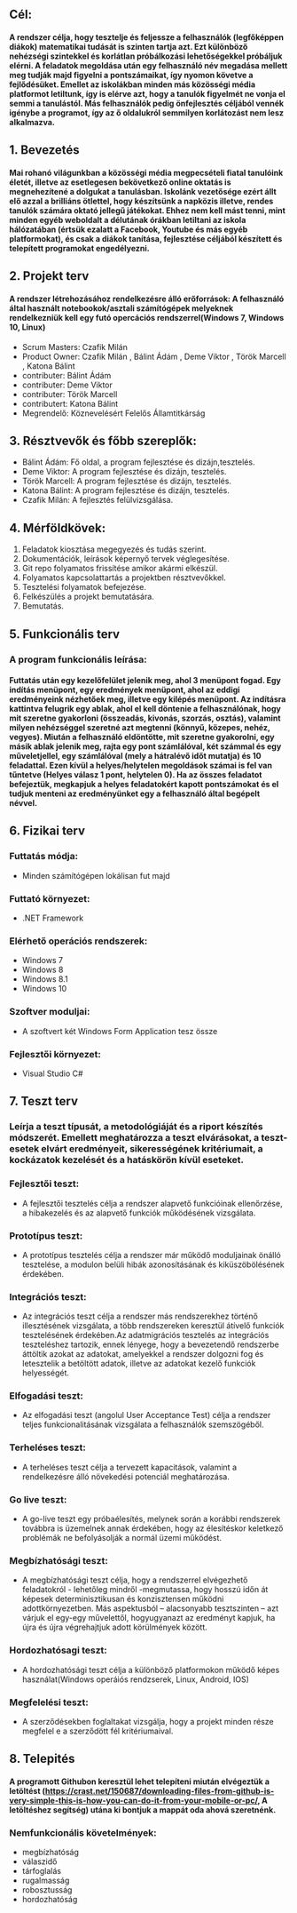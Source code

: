 ## Cél:
#### A rendszer célja, hogy tesztelje és feljessze a felhasználók (legfőképpen diákok) matematikai tudását is szinten tartja azt. Ezt különböző nehézségi szintekkel és korlátlan próbálkozási lehetőségekkel próbáljuk elérni. A feladatok megoldása után egy felhasználó név megadása mellett meg tudják majd figyelni a pontszámaikat, így nyomon követve a fejlődésüket. Emellet az iskolákban minden más közösségi média platformot letiltunk, így is elérve azt, hogy a tanulók figyelmét ne vonja el semmi a tanulástól. Más felhasználók pedig önfejlesztés céljából vennék igénybe a programot, így az ő oldalukról semmilyen korlátozást nem lesz alkalmazva.

## 1. Bevezetés
#### Mai rohanó világunkban a közösségi média megpecsételi fiatal tanulóink életét, illetve az esetlegesen bekövetkező online oktatás is megnehezítené a dolgukat a tanulásban. Iskolánk vezetősége ezért állt elő azzal a brilliáns ötlettel, hogy készítsünk a napközis illetve, rendes tanulók számára oktató jellegű játékokat. Ehhez nem kell mást tenni, mint minden egyéb weboldalt a délutának órákban letiltani az iskola hálózatában (értsük ezalatt a Facebook, Youtube és más egyéb platformokat), és csak a diákok tanítása, fejlesztése céljából készített és telepített programokat engedélyezni.

## 2. Projekt terv
#### A rendszer létrehozásához rendelkezésre álló erőforrások: A felhasználó által használt notebookok/asztali számítógépek melyeknek rendelkezniük kell egy futó opercációs rendszerrel(Windows 7, Windows 10, Linux)
- Scrum Masters: Czafik Milán
- Product Owner: Czafik Milán , Bálint Ádám , Deme Viktor , Török Marcell , Katona Bálint
- contributer: Bálint Ádám
- contributer: Deme Viktor
- contributer: Török Marcell
- contributert: Katona Bálint
- Megrendelő: Köznevelésért Felelős Államtitkárság

## 3. Résztvevők és főbb szereplők:
- Bálint Ádám: Fő oldal, a program fejlesztése és dizájn,tesztelés.
- Deme Viktor: A program fejlesztése és dizájn, tesztelés.
- Török Marcell: A program fejlesztése és dizájn, tesztelés.
- Katona Bálint: A program fejlesztése és dizájn, tesztelés.
- Czafik Milán: A fejlesztés felülvizsgálása.

## 4. Mérföldkövek:
1.    Feladatok kiosztása megegyezés és tudás szerint.
2.   Dokumentációk, leírások képernyő tervek véglegesítése.
3.  Git repo folyamatos frissítése amikor akármi elkészül.
4.   Folyamatos kapcsolattartás a projektben résztvevőkkel.
5.    Tesztelési folyamatok befejezése.
6.   Felkészülés a projekt bemutatására.
7.  Bemutatás.

## 5. Funkcionális terv
### A program funkcionális leírása:
#### Futtatás után egy kezelőfelület jelenik meg, ahol 3 menüpont fogad. Egy indítás menüpont, egy eredmények menüpont, ahol az eddigi eredményeink nézhetőek meg, illetve egy kilépés menüpont. Az indításra kattintva felugrik egy ablak, ahol el kell döntenie a felhasználónak, hogy mit szeretne gyakorloni (összeadás, kivonás, szorzás, osztás), valamint milyen nehézséggel szeretné azt megtenni (könnyű, közepes, nehéz, vegyes). Miután a felhasználó eldöntötte, mit szeretne gyakorolni, egy másik ablak jelenik meg, rajta egy pont számlálóval, két számmal és egy műveletjellel, egy számlálóval (mely a hátralévő időt mutatja) és 10 feladattal. Ezen kívül a helyes/helytelen megoldások számai is fel van tűntetve (Helyes válasz 1 pont, helytelen 0). Ha az összes feladatot befejeztük, megkapjuk a helyes feladatokért kapott pontszámokat és el tudjuk menteni az eredményünket egy a felhasználó által begépelt névvel.

## 6. Fizikai terv
### Futtatás módja:
- Minden számítógépen lokálisan fut majd
### Futtató környezet:
- .NET Framework
### Elérhető operációs rendszerek:
- Windows 7
- Windows 8
- Windows 8.1
- Windows 10
### Szoftver moduljai:
- A szoftvert két Windows Form Application tesz össze
### Fejlesztői környezet:
- Visual Studio C#

## 7. Teszt terv
### Leírja a teszt típusát, a metodológiáját és a riport készítés módszerét. Emellett meghatározza a teszt elvárásokat, a teszt-esetek elvárt eredményeit, sikerességének kritériumait, a kockázatok kezelését és a hatáskörön kívül eseteket.
### Fejlesztői teszt:
- A fejlesztői tesztelés célja a rendszer alapvető funkcióinak ellenőrzése, a hibakezelés és az alapvető funkciók működésének vizsgálata.
### Prototípus teszt:
- A prototípus tesztelés célja a rendszer már működő moduljainak önálló tesztelése, a modulon belüli hibák azonosításának és kiküszöbölésének érdekében.
### Integrációs teszt:
- Az integrációs teszt célja a rendszer más rendszerekhez történő illesztésének vizsgálata, a több rendszereken keresztül átívelő funkciók tesztelésének érdekében.Az adatmigrációs tesztelés az integrációs teszteléshez tartozik, ennek lényege, hogy a bevezetendő rendszerbe áttöltik azokat az adatokat, amelyekkel a rendszer dolgozni fog és letesztelik a betöltött adatok, illetve az adatokat kezelő funkciók helyességét.
### Elfogadási teszt:
- Az elfogadási teszt (angolul User Acceptance Test) célja a rendszer teljes funkcionalitásának vizsgálata a felhasználók szemszögéből.
### Terheléses teszt:
- A terheléses teszt célja a tervezett kapacitások, valamint a rendelkezésre álló növekedési potenciál meghatározása.
### Go live teszt:
- A go-live teszt egy próbaélesítés, melynek során a korábbi rendszerek továbbra is üzemelnek annak érdekében, hogy az élesítéskor keletkező problémák ne befolyásolják a normál üzemi működést.
### Megbízhatósági teszt:
- A megbízhatósági teszt célja, hogy a rendszerrel elvégezhető feladatokról - lehetőleg mindről -megmutassa, hogy hosszú időn át képesek determinisztikusan és konzisztensen működni adottkörnyezetben. Más aspektusból – alacsonyabb tesztszinten – azt várjuk el egy-egy művelettől, hogyugyanazt az eredményt kapjuk, ha újra és újra végrehajtjuk adott körülmények között.
### Hordozhatósagi teszt:
- A hordozhatósági teszt célja a különböző platformokon működő képes használat(Windows operáiós rendzserek, Linux, Android, IOS)
### Megfelelési teszt:
- A szerződésekben foglaltakat vizsgálja, hogy a projekt minden része megfelel e a szerződött fél kritériumaival.

## 8. Telepités
#### A programott Githubon keresztül lehet telepíteni miután elvégeztük a letöltést (https://crast.net/150687/downloading-files-from-github-is-very-simple-this-is-how-you-can-do-it-from-your-mobile-or-pc/, A letöltéshez segítség) utána ki bontjuk a mappát oda ahová szeretnénk.
### Nemfunkcionális követelmények:
- megbízhatóság
- válaszidő
- tárfoglalás
- rugalmasság
- robosztusság
- hordozhatóság
